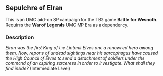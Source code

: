 ## Sepulchre of Elran

This is an UMC add-on SP campaign for the TBS game __Battle for Wesnoth__.
Requires the __War of Legends__ UMC MP Era as a dependency.

### Description

_Elran was the first King of the Lintanir Elves and a renowned hero among them. Now, reports of undead sightings near his sarcophagus have caused the High Council of Elves to send a detachment of soldiers under the command of an aspiring sorceress in order to investigate. What shall they find inside?_
(Intermediate Level)
